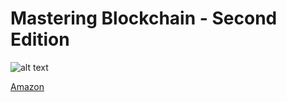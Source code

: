 Mastering Blockchain - Second Edition
========================================
![alt text](https://d255esdrn735hr.cloudfront.net/sites/default/files/imagecache/ppv4_main_book_cover/B09700_Cover.png)

[Amazon](https://amzn.to/2O0aMYS)
